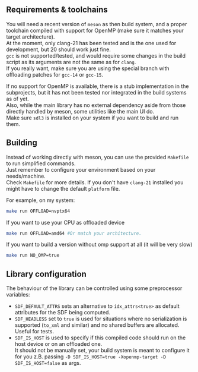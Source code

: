 ## Requirements & toolchains

You will need a recent version of `meson` as then build system, and a proper toolchain compiled with support for OpenMP (make sure it matches your target architecture).  
At the moment, only clang-21 has been tested and is the one used for development, but 20 should work just fine.  
`gcc` is not supported/tested, and would require some changes in the build script as its arguments are not the same as for `clang`.  
If you really want, make sure you are using the special branch with offloading patches for `gcc-14` or `gcc-15`.  

If no support for OpenMP is available, there is a stub implementation in the subprojects, but it has not been tested nor integrated in the build systems as of yet.  
Also, while the main library has no external dependency aside from those directly handled by meson, some utilities like the main UI do.  
Make sure `sdl3` is installed on your system if you want to build and run them.

## Building

Instead of working directly with meson, you can use the provided `Makefile` to run simplified commands.  
Just remember to configure your environment based on your needs/machine.  
Check `Makefile` for more details.
If you don't have `clang-21` installed you might have to change the default `platform` file.

For example, on my system:

```bash
make run OFFLOAD=nvptx64
```

If you want to use your CPU as offloaded device

```bash
make run OFFLOAD=amd64 #Or match your architecture.
```

If you want to build a version without omp support at all (it will be very slow)

```bash
make run NO_OMP=true
```

## Library configuration

The behaviour of the library can be controlled using some preprocessor variables:
- `SDF_DEFAULT_ATTRS` sets an alternative to `idx_attrs<true>` as default attributes for the SDF being computed.
- `SDF_HEADLESS` set to `true` is used for situations where no serialization is supported (`to_xml` and similar) and no shared buffers are allocated. Useful for tests.
- `SDF_IS_HOST` is used to specify if this compiled code should run on the host device or on an offloaded one.  
  It should not be manually set, your build system is meant to configure it for you z.B. passing `-D SDF_IS_HOST=true -Xopenmp-target -D SDF_IS_HOST=false` as args.